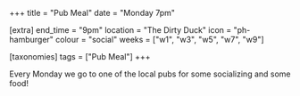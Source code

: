 +++
title = "Pub Meal"
date = "Monday 7pm"

[extra]
end_time = "9pm"
location = "The Dirty Duck"
icon = "ph-hamburger"
colour = "social"
weeks = ["w1", "w3", "w5", "w7", "w9"]

[taxonomies]
tags = ["Pub Meal"]
+++

Every Monday we go to one of the local pubs for some socializing and some food!
